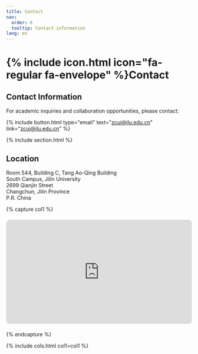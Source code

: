 ```yaml
---
title: Contact
nav:
  order: 6
  tooltip: Contact information
lang: en
---
```


# {% include icon.html icon="fa-regular fa-envelope" %}Contact

## Contact Information

For academic inquiries and collaboration opportunities, please contact:

{%
  include button.html
  type="email"
  text="zcui@jlu.edu.cn"
  link="zcui@jlu.edu.cn"
%}

{% include section.html %}

## Location

Room 544, Building C, Tang Ao-Qing Building  
South Campus, Jilin University  
2699 Qianjin Street  
Changchun, Jilin Province  
P.R. China  

{% capture col1 %}
<div class="map-responsive">
  <iframe 
    src="https://map.baidu.com/poi/%E5%90%89%E6%9E%97%E5%A4%A7%E5%AD%A6-%E5%89%8D%E5%8D%AB%E6%A0%A1%E5%8C%BA(%E5%8D%97%E6%A0%A1%E5%8C%BA)/@13947671.335434824,5409602.236551358,19.5z?uid=1cff2a6b2ef2532407026f3f&info_merge=1&isBizPoi=false&ugc_type=3&ugc_ver=1&device_ratio=2&compat=1&pcevaname=pc4.1&querytype=detailConInfo&da_src=shareurl"
    width="600"
    height="450"
    frameborder="0"
    style="border:0"
    allowfullscreen>
  </iframe>
</div>
{% endcapture %}

{% include cols.html col1=col1 %}

<style>
.map-responsive {
  overflow: hidden;
  padding-bottom: 56.25%;
  position: relative;
  height: 0;
  margin: 20px 0;
}

.map-responsive iframe {
  left: 0;
  top: 0;
  height: 100%;
  width: 100%;
  position: absolute;
  border-radius: 10px;
  box-shadow: 0 4px 6px rgba(0, 0, 0, 0.1);
}

@media (max-width: 768px) {
  .map-responsive {
    padding-bottom: 75%;
  }
}
</style>
